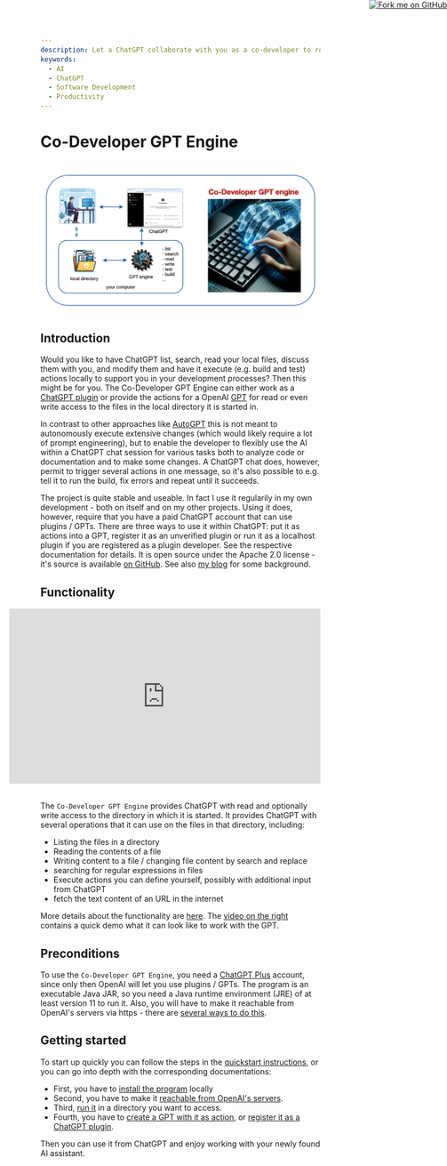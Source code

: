 ```yaml
---
description: Let a ChatGPT collaborate with you as a co-developer to read and write your local files and execute actions on your computer.
keywords:
  - AI
  - ChatGPT
  - Software Development
  - Productivity
---
```


<!-- https://github.blog/2008-12-19-github-ribbons/ -->
<a href="https://github.com/stoerr/CoDeveloperGPTengine" style=" position: absolute; top: 0px; right: 0px; ">
  <img decoding="async" width="149" height="149" src="https://github.blog/wp-content/uploads/2008/12/forkme_right_gray_6d6d6d.png?resize=149%2C149" class="attachment-full size-full" alt="Fork me on GitHub" loading="lazy" data-recalc-dims="1"></img>
</a>

# Co-Developer GPT Engine

<div style="text-align: center; margin-bottom: 2em; margin-top: 2em;">
    <img src="banner.png" itemprop="image" alt="Co-Developer GPT engine banner" style="max-width: 100%;height: auto;max-height: 
25em;"/>
</div>

## Introduction

Would you like to have ChatGPT list, search, read your local files, discuss them with you, and modify them
and have it execute (e.g. build and test)
actions locally to support you in your development processes? Then this might be for you. The Co-Developer GPT
Engine can either work as a [ChatGPT plugin](https://openai.com/blog/chatgpt-plugins) or provide the actions for a
OpenAI
[GPT](https://openai.com/blog/introducing-gpts) for read or even write access to the files in the local directory it is
started in.

In contrast to other approaches like [AutoGPT](https://github.com/Significant-Gravitas/AutoGPT) this is not meant to
autonomously execute extensive changes (which would likely require a lot of prompt engineering), but to enable the
developer to flexibly use the AI within a ChatGPT chat session for various tasks both to analyze code or documentation
and to make some changes. A ChatGPT chat does, however, permit to trigger several actions in one message, so it's
also possible to e.g. tell it to run the build, fix errors and repeat until it succeeds.

The project is quite stable and useable. In fact I use it regularily in my own development - both on itself and on
my other projects. Using it does, however, require that you have a paid ChatGPT account that can use plugins / GPTs.
There are three ways to use it within ChatGPT: put it as actions into a GPT, register it as an unverified plugin or run
it as a localhost plugin if you are registered as a plugin developer.
See the respective documentation for details. It is open source under the Apache 2.0 license - it's source is
available [on GitHub](https://github.com/stoerr/CoDeveloperGPTengine). See
also [my blog](https://www.stoerr.net/blog/codeveloper) for some background.

## Functionality

<div style="float: right; margin-left: 2em; margin-bottom: 2em;">
<iframe src="https://www.youtube.com/embed/ubBhv2PUSEs?si=Vk-QKH6rIq8oktPP" title="YouTube video player" 
frameborder="0" width="560" height="315"
allow="accelerometer; autoplay; clipboard-write; encrypted-media; gyroscope; picture-in-picture; web-share"
allowfullscreen="allowfullscreen"></iframe>
</div>

The `Co-Developer GPT Engine` provides ChatGPT with read and optionally write access to the directory in which it
is started. It provides ChatGPT with several operations that it can use on the files in that directory, including:

- Listing the files in a directory
- Reading the contents of a file
- Writing content to a file / changing file content by search and replace
- searching for regular expressions in files
- Execute actions you can define yourself, possibly with additional input from ChatGPT
- fetch the text content of an URL in the internet

More details about the functionality are [here](functionality.md).
The [video on the right](https://youtu.be/ubBhv2PUSEs)
contains a quick demo what it can look like to work with the GPT.

## Preconditions

To use the `Co-Developer GPT Engine`, you need a [ChatGPT Plus](https://openai.com/blog/chatgpt-plus) account,
since only then OpenAI will let you use plugins / GPTs.
The program is an executable Java JAR, so you need a Java runtime environment (JRE) of at least version 11 to run it.
Also, you will have to make it reachable from OpenAI's servers via https -
there are [several ways to do this](https.md).

## Getting started

To start up quickly you can follow the steps in the [quickstart instructions](quickstart.md), or you can go into
depth with the corresponding documentations:

- First, you have to [install the program](install.md) locally
- Second, you have to make it [reachable from OpenAI's servers](https.md).
- Third, [run it](commandline.md) in a directory you want to access.
- Fourth, you have to [create a GPT with it as action](gpt.md), or [register it as a ChatGPT plugin](plugin.md).

Then you can use it from ChatGPT and enjoy working with your newly found AI assistant.
